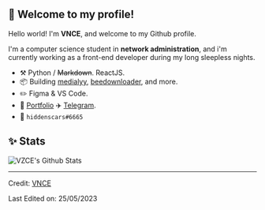## :wave: Welcome to my profile!

Hello world! I'm **VNCE**, and welcome to my Github profile.

I'm a computer science student in **network administration**, and i'm currently working as a front-end developer during my long sleepless nights.

- :hammer_and_pick: Python / ~~Markdown~~. ReactJS.
- :package: Building [medialyy](https://github.com/VZCE/medialyy), [beedownloader](https://github.com/VZCE/), and more.
- :pencil2: Figma & VS Code.
- :memo: [Portfolio](https://) :airplane: [Telegram](https://t.me/yungvnce).
- :peach: `hiddenscars#6665`

## :sparkles: Stats

<img src="https://github-readme-stats.vercel.app/api?username=VZCE&include_all_commits=true&count_private=true&show_icons=true&line_height=20&title_color=7A7ADB&icon_color=2234AE&text_color=D3D3D3&bg_color=0,000000,130F40" alt="VZCE's Github Stats">

<!--

<img  align="center"  src="https://github-readme-stats.anuraghazra1.vercel.app/api/top-langs/?username=VZCE&title_color=7A7ADB&icon_color=2234AE&text_color=D3D3D3&bg_color=0,000000,130F40&langs_count=5"/>

-->

---
Credit: [VNCE](https://github.com/VZCE)

Last Edited on: 25/05/2023